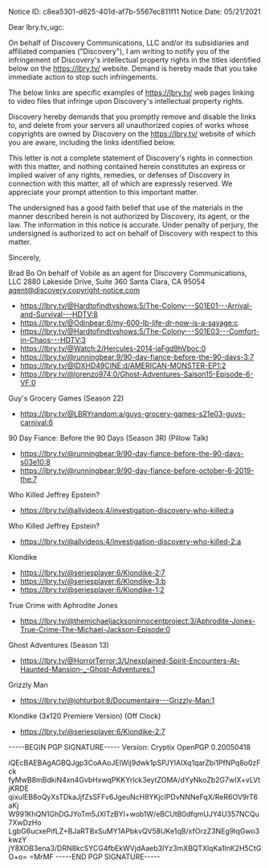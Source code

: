 Notice ID: c8ea5301-d625-401d-af7b-5567ec811f11
Notice Date: 05/21/2021


Dear lbry.tv_ugc:

On behalf of Discovery Communications, LLC and/or its subsidiaries and affiliated companies ("Discovery"), I am writing to notify you of the infringement of Discovery's intellectual property rights in the titles identified below on the https://lbry.tv/ website. Demand is hereby made that you take immediate action to stop such infringements.

The below links are specific examples of https://lbry.tv/ web pages linking to video files that infringe upon Discovery's intellectual property rights.

Discovery hereby demands that you promptly remove and disable the links to, and delete from your servers all unauthorized copies of works whose copyrights are owned by Discovery on the https://lbry.tv/ website of which you are aware, including the links identified below.

This letter is not a complete statement of Discovery's rights in connection with this matter, and nothing contained herein constitutes an express or implied waiver of any rights, remedies, or defenses of Discovery in connection with this matter, all of which are expressly reserved. We appreciate your prompt attention to this important matter.

The undersigned has a good faith belief that use of the materials in the manner described herein is not authorized by Discovery, its agent, or the law. The information in this notice is accurate. Under penalty of perjury, the undersigned is authorized to act on behalf of Discovery with respect to this matter.

Sincerely,

Brad Bo
On behalf of Vobile as an agent for Discovery Communications, LLC
2880 Lakeside Drive, Suite 360
Santa Clara, CA 95054
agent@discovery.copyright-notice.com

- https://lbry.tv/@Hardtofindtvshows:5/The-Colony---S01E01---Arrival-and-Survival---HDTV:8
- https://lbry.tv/@Odinbear:6/my-600-lb-life-dr-now-is-a-savage:c
- https://lbry.tv/@Hardtofindtvshows:5/The-Colony---S01E03---Comfort-in-Chaos---HDTV:3
- https://lbry.tv/@Watch:2/Hercules-2014-jaFgd9hVboc:0
- https://lbry.tv/@runningbear:9/90-day-fiance-before-the-90-days-3:7
- https://lbry.tv/@IDXHD49CINE:d/AMERICAN-MONSTER-EP1:2
- https://lbry.tv/@lorenzo974:0/Ghost-Adventures-Saison15-Episode-6-VF:0

Guy's Grocery Games (Season 22)
- https://lbry.tv/@LBRYrandom:a/guys-grocery-games-s21e03-guys-carnival:6


90 Day Fiance: Before the 90 Days (Season 3R) (Pillow Talk)
- https://lbry.tv/@runningbear:9/90-day-fiance-before-the-90-days-s03e10:8
- https://lbry.tv/@runningbear:9/90-day-fiance-before-october-6-2019-the:7

Who Killed Jeffrey Epstein?
- https://lbry.tv/@allvideos:4/investigation-discovery-who-killed:a

Who Killed Jeffrey Epstein?
- https://lbry.tv/@allvideos:4/investigation-discovery-who-killed-2:a

Klondike
- https://lbry.tv/@seriesplayer:6/Klondike-2:7
- https://lbry.tv/@seriesplayer:6/Klondike-3:b
- https://lbry.tv/@seriesplayer:6/Klondike-1:2

True Crime with Aphrodite Jones
- https://lbry.tv/@themichaeljacksoninnocentproject:3/Aphrodite-Jones-True-Crime-The-Michael-Jackson-Episode:0

Ghost Adventures (Season 13)
- https://lbry.tv/@HorrorTerror:3/Unexplained-Spirit-Encounters-At-Haunted-Mansion-_-Ghost-Adventures:1

Grizzly Man
- https://lbry.tv/@johturbot:8/Documentaire---Grizzly-Man:1

Klondike (3x120 Premiere Version) (Off Clock)
- https://lbry.tv/@seriesplayer:6/Klondike-2:7

-----BEGIN PGP SIGNATURE-----
Version: Cryptix OpenPGP 0.20050418

iQEcBAEBAgAGBQJgp3CoAAoJEIWij9dwk1pSPJYIAIXq1qarZbi1PfNPq8o0zFck
fyMwB8mBdkiN4xn4GvbHxwqPKKYrlck3eytZOMA/dYyNkoZb2G7wIX+vLVtjKRDE
qixulEB8oQyXsTDkaJjfZsSFFv6JgeuNcH8YKjcIPDvNNNeFqX/ReR6OV9rT6aKj
W991KhQN1GhDGJYoTm5JXlTzBYl+wob1W/eBCUtB0dfqmUJY4U357NCQu7XwDzHo
LgbG6ucxePifLZ+BJaRTBxSuMY1APbkvQV58UKe1qB/xfOrzZ3NEg9IqGwo3kwzY
jY8XOB3ena3/DRN8kcSYCG4fbEkWVjdAaeb3IYz3mXBQTXlqKa1lnK2H5CtGO+o=
=MrMF
-----END PGP SIGNATURE----- 
